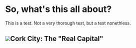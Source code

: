 # So, what's this all about?

This is a test. Not a very thorough test, but a test nonethless.

## ![](/img/cork_city.png)Cork City: The "Real Capital"
